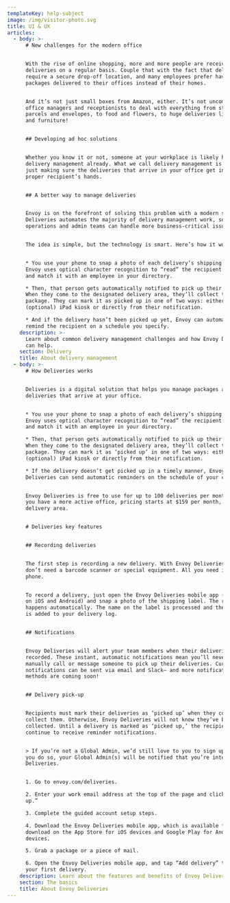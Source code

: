 ```yaml
---
templateKey: help-subject
image: /img/visitor-photo.svg
title: UI & UX
articles:
  - body: >-
      # New challenges for the modern office


      With the rise of online shopping, more and more people are receiving
      deliveries on a regular basis. Couple that with the fact that deliveries
      require a secure drop-off location, and many employees prefer having
      packages delivered to their offices instead of their homes.


      And it’s not just small boxes from Amazon, either. It’s not uncommon for
      office managers and receptionists to deal with everything from standard
      parcels and envelopes, to food and flowers, to huge deliveries like tires
      and furniture!


      ## Developing ad hoc solutions


      Whether you know it or not, someone at your workplace is likely handling
      delivery management already. What we call delivery management is really
      just making sure the deliveries that arrive in your office get into the
      proper recipient’s hands.


      ## A better way to manage deliveries


      Envoy is on the forefront of solving this problem with a modern solution.
      Deliveries automates the majority of delivery management work, so your
      operations and admin teams can handle more business-critical issues.


      The idea is simple, but the technology is smart. Here’s how it works:


      * You use your phone to snap a photo of each delivery’s shipping label.
      Envoy uses optical character recognition to “read” the recipient’s name
      and match it with an employee in your directory.

      * Then, that person gets automatically notified to pick up their delivery.
      When they come to the designated delivery area, they’ll collect their
      package. They can mark it as picked up in one of two ways: either on an
      (optional) iPad kiosk or directly from their notification.

      * And if the delivery hasn’t been picked up yet, Envoy can automatically
      remind the recipient on a schedule you specify.
    description: >-
      Learn about common delivery management challenges and how Envoy Deliveries
      can help.
    section: Delivery
    title: About delivery management
  - body: >-
      # How Deliveries works


      Deliveries is a digital solution that helps you manage packages and
      deliveries that arrive at your office.


      * You use your phone to snap a photo of each delivery’s shipping label.
      Envoy uses optical character recognition to “read” the recipient’s name
      and match it with an employee in your directory.

      * Then, that person gets automatically notified to pick up their delivery.
      When they come to the designated delivery area, they’ll collect their
      package. They can mark it as ‘picked up’ in one of two ways: either on an
      (optional) iPad kiosk or directly from their notification.

      * If the delivery doesn’t get picked up in a timely manner, Envoy
      Deliveries can send automatic reminders on the schedule of your choice.


      Envoy Deliveries is free to use for up to 100 deliveries per month. And if
      you have a more active office, pricing starts at $159 per month, per
      delivery area.


      # Deliveries key features


      ## Recording deliveries


      The first step is recording a new delivery. With Envoy Deliveries, you
      don’t need a barcode scanner or special equipment. All you need is your
      phone.


      To record a delivery, just open the Envoy Deliveries mobile app (available
      on iOS and Android) and snap a photo of the shipping label. The rest
      happens automatically. The name on the label is processed and the delivery
      is added to your delivery log.


      ## Notifications


      Envoy Deliveries will alert your team members when their deliveries are
      recorded. These instant, automatic notifications mean you’ll never have to
      manually call or message someone to pick up their deliveries. Currently,
      notifications can be sent via email and Slack— and more notification
      methods are coming soon!


      ## Delivery pick-up


      Recipients must mark their deliveries as ‘picked up’ when they come to
      collect them. Otherwise, Envoy Deliveries will not know they’ve been
      collected. Until a delivery is marked as ‘picked up,’ the recipient will
      continue to receive reminder notifications.


      > If you’re not a Global Admin, we’d still love to you to sign up! When
      you do so, your Global Admin(s) will be notified that you’re interested in
      Deliveries.


      1. Go to envoy.com/deliveries.

      2. Enter your work email address at the top of the page and click “Sign
      up.”

      3. Complete the guided account setup steps.

      4. Download the Envoy Deliveries mobile app, which is available for
      download on the App Store for iOS devices and Google Play for Android
      devices.

      5. Grab a package or a piece of mail.

      6. Open the Envoy Deliveries mobile app, and tap “Add delivery” to log
      your first delivery.
    description: Learn about the features and benefits of Envoy Deliveries.
    section: The basics
    title: About Envoy Deliveries
---
```

